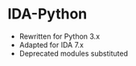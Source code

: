 # IDA-Python
  - Rewritten for Python 3.x
  - Adapted for IDA 7.x
  - Deprecated modules substituted 
